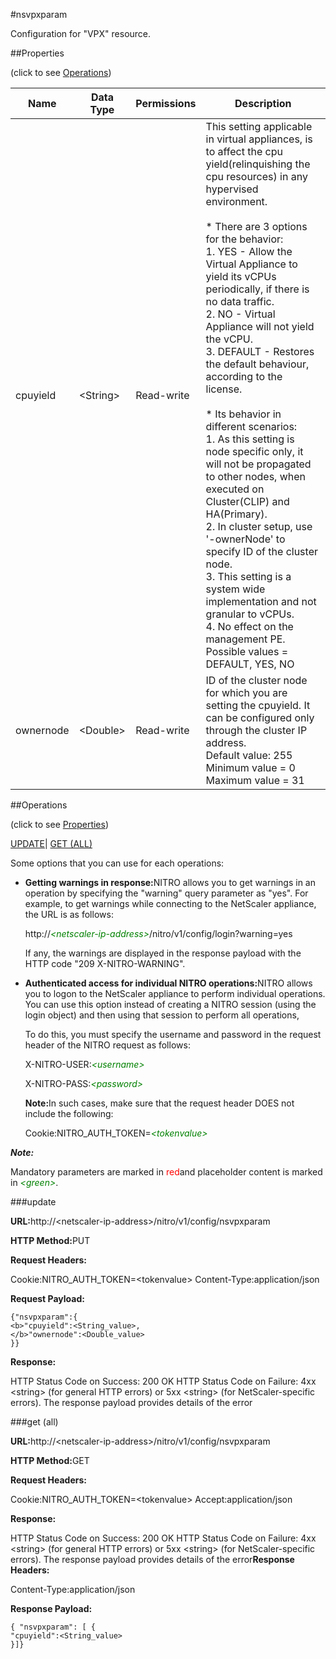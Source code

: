 #nsvpxparam

Configuration for "VPX" resource.


##Properties 
<span>(click to see [Operations](#opera))</span>


<table><thead><tr><th>Name</th><th>Data Type</th><th>Permissions</th><th>Description</th></tr></thead><tbody><tr><td>cpuyield</td><td>&lt;String></td><td>Read-write</td><td>This setting applicable in virtual appliances, is to affect the cpu yield(relinquishing the cpu resources) in any hypervised environment.<br><br>* There are 3 options for the behavior:<br>1. YES - Allow the Virtual Appliance to yield its vCPUs periodically, if there is no data traffic.<br>2. NO - Virtual Appliance will not yield the vCPU.<br>3. DEFAULT - Restores the default behaviour, according to the license.<br><br>* Its behavior in different scenarios:<br>1. As this setting is node specific only, it will not be propagated to other nodes, when executed on Cluster(CLIP) and HA(Primary).<br>2. In cluster setup, use '-ownerNode' to specify ID of the cluster node.<br>3. This setting is a system wide implementation and not granular to vCPUs.<br>4. No effect on the management PE.<br>Possible values = DEFAULT, YES, NO</td></tr><tr><td>ownernode</td><td>&lt;Double></td><td>Read-write</td><td>ID of the cluster node for which you are setting the cpuyield. It can be configured only through the cluster IP address.<br>Default value: 255<br>Minimum value = 0<br>Maximum value = 31</td></tr></tbody></table>
##Operations 
<span>(click to see [Properties](#prope))</span>


[UPDATE](#u)| [GET (ALL)](#get-)


Some options that you can use for each operations:
<ul><li><p><b>Getting warnings in response:</b>NITRO allows you to get warnings in an operation by specifying the "warning" query parameter as "yes". For example, to get warnings while connecting to the NetScaler appliance, the URL is as follows:</p><p>http://<span style="color:green;font-style:italic;">&lt;netscaler-ip-address&gt;</span>/nitro/v1/config/login?warning=yes</p><p>If any, the warnings are displayed in the response payload with the HTTP code "209 X-NITRO-WARNING".</p></li><li><p><b>Authenticated access for individual NITRO operations:</b>NITRO allows you to logon to the NetScaler appliance to perform individual operations. You can use this option instead of creating a NITRO session (using the login object) and then using that session to perform all operations,</p><p>To do this, you must specify the username and password in the request header of the NITRO request as follows:</p><p>X-NITRO-USER:<span style="color:green;font-style:italic;">&lt;username&gt;</span></p><p>X-NITRO-PASS:<span style="color:green;font-style:italic;">&lt;password&gt;</span></p><p><b>Note:</b>In such cases, make sure that the request header DOES not include the following:</p><p>Cookie:NITRO_AUTH_TOKEN=<span style="color:green;font-style:italic;">&lt;tokenvalue&gt;</span></p></li></ul>



***Note:*** 
Mandatory parameters are marked in <span style="color:#FF0000;">red</span>and placeholder content is marked in <span style="color:green;font-style:italic">&lt;green&gt;</span>.

###update



<b>URL:</b>http://&lt;netscaler-ip-address&gt;/nitro/v1/config/nsvpxparam
<b>HTTP Method:</b>PUT
<b>Request Headers:</b>

Cookie:NITRO_AUTH_TOKEN=&lt;tokenvalue&gt;Content-Type:application/json

<b>Request Payload: </b>```{"nsvpxparam":{<b>"cpuyield":<String_value>,</b>"ownernode":<Double_value>}}```
<b>Response:</b>
HTTP Status Code on Success: 200 OKHTTP Status Code on Failure: 4xx &lt;string&gt; (for general HTTP errors) or 5xx &lt;string&gt; (for NetScaler-specific errors). The response payload provides details of the error


###get (all)



<b>URL:</b>http://&lt;netscaler-ip-address&gt;/nitro/v1/config/nsvpxparam
<b>HTTP Method:</b>GET
<b>Request Headers:</b>

Cookie:NITRO_AUTH_TOKEN=&lt;tokenvalue&gt;Accept:application/json

<b>Response:</b>
HTTP Status Code on Success: 200 OKHTTP Status Code on Failure: 4xx &lt;string&gt; (for general HTTP errors) or 5xx &lt;string&gt; (for NetScaler-specific errors). The response payload provides details of the error<b>Response Headers:</b>

Content-Type:application/json

<b>Response Payload: </b>```{ "nsvpxparam": [ {"cpuyield":<String_value>}]}```



